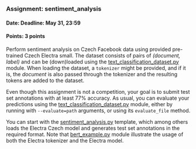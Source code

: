 ### Assignment: sentiment_analysis
#### Date: Deadline: May 31, 23:59
#### Points: 3 points

Perform sentiment analysis on Czech Facebook data using provided pre-trained
Czech Electra small. The dataset consists of pairs of _(document, label)_
and can be (down)loaded using the
[text_classification_dataset.py](https://github.com/ufal/npfl114/tree/master/labs/11/text_classification_dataset.py)
module. When loading the dataset, a `tokenizer` might be provided, and if it is,
the _document_ is also passed through the tokenizer and the resulting tokens are
added to the dataset.

Even though this assignment is not a competition, your goal is to submit test
set annotations with at least 77% accuracy. As usual, you can evaluate your
predictions using the [text_classification_dataset.py](https://github.com/ufal/npfl114/tree/master/labs/11/text_classification_dataset.py)
module, either by running with `--evaluate=path` arguments, or using its
`evaluate_file` method.

You can start with the
[sentiment_analysis.py](https://github.com/ufal/npfl114/tree/master/labs/11/sentiment_analysis.py)
template, which among others loads the Electra Czech model and generates test
set annotations in the required format. Note that [bert_example.py](https://github.com/ufal/npfl114/tree/master/labs/11/bert_example.py)
module illustrate the usage of both the Electra tokenizer and the Electra model.
